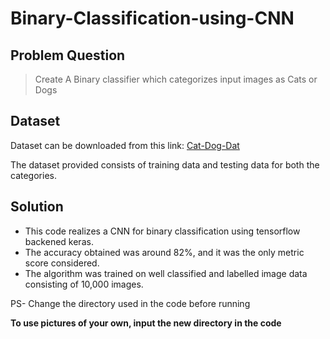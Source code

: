 # Binary-Classification-using-CNN

## Problem Question
> Create A Binary classifier which categorizes input images as Cats or Dogs

## Dataset
Dataset can be downloaded from this link:
[Cat-Dog-Dat](https://jxjjxy-my.sharepoint.com/:u:/g/personal/hmai9bp5t_t_odmail_cn/EQvCF6r6EzBEhYmB9oPFu24BEE8gibHqoP0v_Tf8YNgGEA?e=PBtRdD)

The dataset provided consists of training data and testing data for both the categories. 

## Solution

* This code realizes a CNN for binary classification using tensorflow backened keras.
* The accuracy obtained was around 82%, and it was the only metric score considered. 
* The algorithm was trained on well classified and labelled image data consisting of 10,000 images.

PS- Change the directory used in the code before running

**To use pictures of your own, input the new directory in the code**
